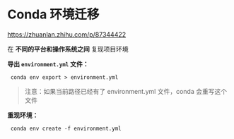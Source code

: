 # Conda 环境迁移



https://zhuanlan.zhihu.com/p/87344422



在 **不同的平台和操作系统之间** 复现项目环境

**导出 `environment.yml` 文件：**

```
 conda env export > environment.yml
```

> 注意：如果当前路径已经有了 environment.yml 文件，conda 会重写这个文件

**重现环境：**

```
 conda env create -f environment.yml
```

